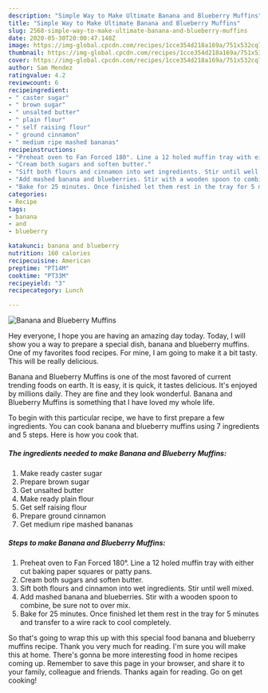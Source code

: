 ```yaml
---
description: "Simple Way to Make Ultimate Banana and Blueberry Muffins"
title: "Simple Way to Make Ultimate Banana and Blueberry Muffins"
slug: 2568-simple-way-to-make-ultimate-banana-and-blueberry-muffins
date: 2020-05-30T20:00:47.148Z
image: https://img-global.cpcdn.com/recipes/1cce354d218a169a/751x532cq70/banana-and-blueberry-muffins-recipe-main-photo.jpg
thumbnail: https://img-global.cpcdn.com/recipes/1cce354d218a169a/751x532cq70/banana-and-blueberry-muffins-recipe-main-photo.jpg
cover: https://img-global.cpcdn.com/recipes/1cce354d218a169a/751x532cq70/banana-and-blueberry-muffins-recipe-main-photo.jpg
author: Sam Mendez
ratingvalue: 4.2
reviewcount: 6
recipeingredient:
- " caster sugar"
- " brown sugar"
- " unsalted butter"
- " plain flour"
- " self raising flour"
- " ground cinnamon"
- " medium ripe mashed bananas"
recipeinstructions:
- "Preheat oven to Fan Forced 180°. Line a 12 holed muffin tray with either cut baking paper squares or patty pans."
- "Cream both sugars and soften butter."
- "Sift both flours and cinnamon into wet ingredients. Stir until well mixed."
- "Add mashed banana and blueberries. Stir with a wooden spoon to combine, be sure not to over mix."
- "Bake for 25 minutes. Once finished let them rest in the tray for 5 minutes and transfer to a wire rack to cool completely."
categories:
- Recipe
tags:
- banana
- and
- blueberry

katakunci: banana and blueberry 
nutrition: 160 calories
recipecuisine: American
preptime: "PT14M"
cooktime: "PT33M"
recipeyield: "3"
recipecategory: Lunch

---
```



![Banana and Blueberry Muffins](https://img-global.cpcdn.com/recipes/1cce354d218a169a/751x532cq70/banana-and-blueberry-muffins-recipe-main-photo.jpg)

Hey everyone, I hope you are having an amazing day today. Today, I will show you a way to prepare a special dish, banana and blueberry muffins. One of my favorites food recipes. For mine, I am going to make it a bit tasty. This will be really delicious.

Banana and Blueberry Muffins is one of the most favored of current trending foods on earth. It is easy, it is quick, it tastes delicious. It's enjoyed by millions daily. They are fine and they look wonderful. Banana and Blueberry Muffins is something that I have loved my whole life.




To begin with this particular recipe, we have to first prepare a few ingredients. You can cook banana and blueberry muffins using 7 ingredients and 5 steps. Here is how you cook that.

<!--inarticleads1-->

##### The ingredients needed to make Banana and Blueberry Muffins:

1. Make ready  caster sugar
1. Prepare  brown sugar
1. Get  unsalted butter
1. Make ready  plain flour
1. Get  self raising flour
1. Prepare  ground cinnamon
1. Get  medium ripe mashed bananas




<!--inarticleads2-->

##### Steps to make Banana and Blueberry Muffins:

1. Preheat oven to Fan Forced 180°. Line a 12 holed muffin tray with either cut baking paper squares or patty pans.
1. Cream both sugars and soften butter.
1. Sift both flours and cinnamon into wet ingredients. Stir until well mixed.
1. Add mashed banana and blueberries. Stir with a wooden spoon to combine, be sure not to over mix.
1. Bake for 25 minutes. Once finished let them rest in the tray for 5 minutes and transfer to a wire rack to cool completely.




So that's going to wrap this up with this special food banana and blueberry muffins recipe. Thank you very much for reading. I'm sure you will make this at home. There's gonna be more interesting food in home recipes coming up. Remember to save this page in your browser, and share it to your family, colleague and friends. Thanks again for reading. Go on get cooking!
